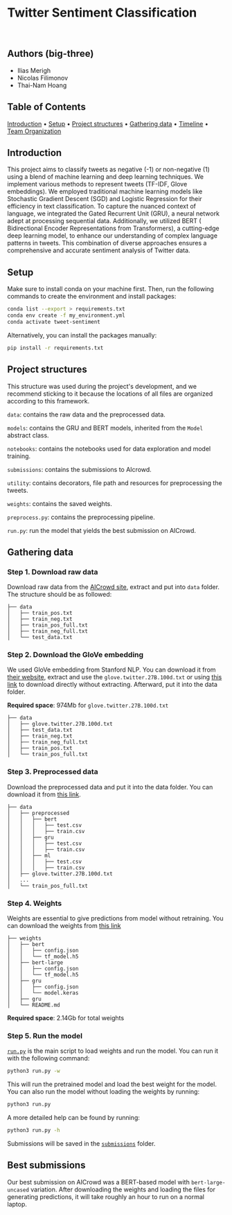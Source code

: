 # Twitter Sentiment Classification

<br>

## Authors (big-three)

* Ilias Merigh
* Nicolas Filimonov
* Thai-Nam Hoang

## Table of Contents

<p>
  <a href="#introduction-">Introduction</a> •
  <a href="#setup-">Setup</a> •
  <a href="#project-structure-">Project structures</a> •
  <a href="#gathering-data-">Gathering data</a> •
  <a href="#timeline-">Timeline</a> •
  <a href="#team-organization-">Team Organization</a>
</p>

## Introduction

This project aims to classify tweets as negative (-1) or non-negative (1) using a blend of machine learning and deep
learning techniques. We implement various methods to represent tweets (TF-IDF, Glove embeddings). We employed
traditional machine learning models like Stochastic Gradient Descent (SGD) and Logistic
Regression for their efficiency in text classification. To capture the nuanced context of language, we integrated the
Gated Recurrent Unit (GRU), a neural network adept at processing sequential data. Additionally, we utilized BERT (
Bidirectional Encoder Representations from Transformers), a cutting-edge deep learning model, to enhance our
understanding of complex language patterns in tweets. This combination of diverse approaches ensures a comprehensive and
accurate sentiment analysis of Twitter data.

## Setup

Make sure to install conda on your machine first. Then, run the following commands to create the environment and install
packages:

```bash
conda list --export > requirements.txt
conda env create -f my_environment.yml
conda activate tweet-sentiment
```

Alternatively, you can install the packages manually:

```bash
pip install -r requirements.txt
```

## Project structures

This structure was used during the project's development, and we recommend sticking to it because the locations of all
files are organized according to this framework.

`data`: contains the raw data and the preprocessed data.

`models`: contains the GRU and BERT models, inherited from the `Model` abstract class.

`notebooks`: contains the notebooks used for data exploration and model training.

`submissions`: contains the submissions to AIcrowd.

`utility`: contains decorators, file path and resources for preprocessing the tweets.

`weights`: contains the saved weights.

`preprocess.py`: contains the preprocessing pipeline.

`run.py`: run the model that yields the best submission on AICrowd.

## Gathering data

### Step 1. Download raw data

Download raw data from the [AICrowd site](https://www.aicrowd.com/challenges/epfl-ml-text-classification/dataset_files),
extract and put into `data` folder. The structure should be as followed:

```
├── data
│   ├── train_pos.txt
│   ├── train_neg.txt
│   ├── train_pos_full.txt
│   ├── train_neg_full.txt
│   └── test_data.txt
```

### Step 2. Download the GloVe embedding

We used GloVe embedding from Stanford NLP. You can download it from
[their website](https://nlp.stanford.edu/projects/glove/), extract and use the `glove.twitter.27B.100d.txt` or using
[this link](https://drive.google.com/file/d/1jUFh6uWs5rpPRj0ngi-vOsc1QLVJ-U6z/view?usp=drive_link) to download directly
without extracting. Afterward, put it into the data folder.

**Required space**: 974Mb for `glove.twitter.27B.100d.txt`

```
├── data
│   ├── glove.twitter.27B.100d.txt
│   ├── test_data.txt
│   ├── train_neg.txt
│   ├── train_neg_full.txt
│   ├── train_pos.txt
│   └── train_pos_full.txt
```

### Step 3. Preprocessed data

Download the preprocessed data and put it into the data folder. You can download it
from [this link](https://drive.google.com/drive/folders/1b9YH1vRdGKUFq0TQNtcKmMRG-7D8EfIV?usp=drive_link).

```
├── data
│   ├── preprocessed
│   │   ├── bert
│   │   │   ├── test.csv
│   │   │   ├── train.csv
│   │   ├── gru
│   │   │   ├── test.csv
│   │   │   ├── train.csv
│   │   ├── ml
│   │   │   ├── test.csv
│   │   │   ├── train.csv
│   ├── glove.twitter.27B.100d.txt
│   ...
│   └── train_pos_full.txt
```

### Step 4. Weights

Weights are essential to give predictions from model without retraining. You can download the weights
from [this link](https://drive.google.com/drive/folders/1lRFsM6QaWmykkHzVE6jAQDe34fqU-XAK?usp=drive_link)

```
├── weights
│   ├── bert
│   │   ├── config.json
│   │   └── tf_model.h5
│   ├── bert-large
│   │   ├── config.json
│   │   └── tf_model.h5
│   ├── gru
│   │   ├── config.json
│   │   └── model.keras
│   ├── gru
│   └── README.md
```

**Required space**: 2.14Gb for total weights

### Step 5. Run the model

[`run.py`](run.py) is the main script to load weights and run the model. You can run it with the following command:

```bash
python3 run.py -w
```

This will run the pretrained model and load the best weight for the model. You can also run the model without loading
the weights by running:

```bash
python3 run.py
```

A more detailed help can be found by running:

```bash
python3 run.py -h
```

Submissions will be saved in the [`submissions`](submissions) folder.

## Best submissions

Our best submission on AICrowd was a BERT-based model with `bert-large-uncased` variation. After downloading the weights
and loading the files for generating predictions, it will take roughly an hour to run on a normal laptop.
